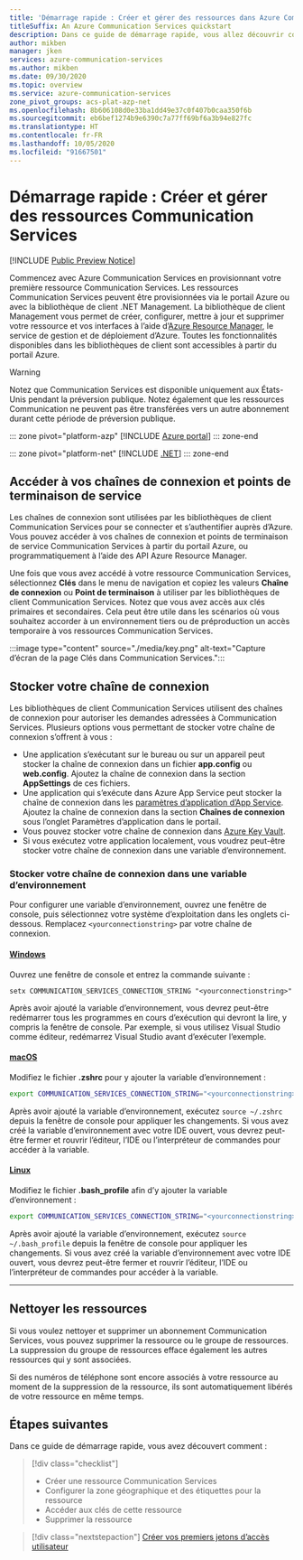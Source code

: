 ```yaml
---
title: 'Démarrage rapide : Créer et gérer des ressources dans Azure Communication Services'
titleSuffix: An Azure Communication Services quickstart
description: Dans ce guide de démarrage rapide, vous allez découvrir comment créer et gérer votre première ressource Azure Communication Services.
author: mikben
manager: jken
services: azure-communication-services
ms.author: mikben
ms.date: 09/30/2020
ms.topic: overview
ms.service: azure-communication-services
zone_pivot_groups: acs-plat-azp-net
ms.openlocfilehash: 8b606108d0e33ba1dd49e37c0f407b0caa350f6b
ms.sourcegitcommit: eb6bef1274b9e6390c7a77ff69bf6a3b94e827fc
ms.translationtype: HT
ms.contentlocale: fr-FR
ms.lasthandoff: 10/05/2020
ms.locfileid: "91667501"
---
```

# <a name="quickstart-create-and-manage-communication-services-resources"></a>Démarrage rapide : Créer et gérer des ressources Communication Services

[!INCLUDE [Public Preview Notice](../includes/public-preview-include.md)]

Commencez avec Azure Communication Services en provisionnant votre première ressource Communication Services. Les ressources Communication Services peuvent être provisionnées via le portail Azure ou avec la bibliothèque de client .NET Management. La bibliothèque de client Management vous permet de créer, configurer, mettre à jour et supprimer votre ressource et vos interfaces à l’aide d’[Azure Resource Manager](https://docs.microsoft.com/azure/azure-resource-manager/management/overview), le service de gestion et de déploiement d’Azure. Toutes les fonctionnalités disponibles dans les bibliothèques de client sont accessibles à partir du portail Azure. 

> [!WARNING]
> Notez que Communication Services est disponible uniquement aux États-Unis pendant la préversion publique. Notez également que les ressources Communication ne peuvent pas être transférées vers un autre abonnement durant cette période de préversion publique.

::: zone pivot="platform-azp"
[!INCLUDE [Azure portal](./includes/create-resource-azp.md)]
::: zone-end

::: zone pivot="platform-net"
[!INCLUDE [.NET](./includes/create-resource-net.md)]
::: zone-end

## <a name="access-your-connection-strings-and-service-endpoints"></a>Accéder à vos chaînes de connexion et points de terminaison de service

Les chaînes de connexion sont utilisées par les bibliothèques de client Communication Services pour se connecter et s’authentifier auprès d’Azure. Vous pouvez accéder à vos chaînes de connexion et points de terminaison de service Communication Services à partir du portail Azure, ou programmatiquement à l’aide des API Azure Resource Manager. 

Une fois que vous avez accédé à votre ressource Communication Services, sélectionnez **Clés** dans le menu de navigation et copiez les valeurs **Chaîne de connexion** ou **Point de terminaison** à utiliser par les bibliothèques de client Communication Services. Notez que vous avez accès aux clés primaires et secondaires. Cela peut être utile dans les scénarios où vous souhaitez accorder à un environnement tiers ou de préproduction un accès temporaire à vos ressources Communication Services.

:::image type="content" source="./media/key.png" alt-text="Capture d’écran de la page Clés dans Communication Services.":::

## <a name="store-your-connection-string"></a>Stocker votre chaîne de connexion

Les bibliothèques de client Communication Services utilisent des chaînes de connexion pour autoriser les demandes adressées à Communication Services. Plusieurs options vous permettant de stocker votre chaîne de connexion s’offrent à vous :

* Une application s’exécutant sur le bureau ou sur un appareil peut stocker la chaîne de connexion dans un fichier **app.config** ou **web.config**. Ajoutez la chaîne de connexion dans la section **AppSettings** de ces fichiers.
* Une application qui s’exécute dans Azure App Service peut stocker la chaîne de connexion dans les [paramètres d’application d’App Service](https://docs.microsoft.com/azure/app-service/configure-common). Ajoutez la chaîne de connexion dans la section **Chaînes de connexion** sous l’onglet Paramètres d’application dans le portail.
* Vous pouvez stocker votre chaîne de connexion dans [Azure Key Vault](https://docs.microsoft.com/azure/data-factory/store-credentials-in-key-vault).
* Si vous exécutez votre application localement, vous voudrez peut-être stocker votre chaîne de connexion dans une variable d’environnement.

### <a name="store-your-connection-string-in-an-environment-variable"></a>Stocker votre chaîne de connexion dans une variable d’environnement

Pour configurer une variable d’environnement, ouvrez une fenêtre de console, puis sélectionnez votre système d’exploitation dans les onglets ci-dessous. Remplacez `<yourconnectionstring>` par votre chaîne de connexion.

#### <a name="windows"></a>[Windows](#tab/windows)

Ouvrez une fenêtre de console et entrez la commande suivante :

```console
setx COMMUNICATION_SERVICES_CONNECTION_STRING "<yourconnectionstring>"
```

Après avoir ajouté la variable d’environnement, vous devrez peut-être redémarrer tous les programmes en cours d’exécution qui devront la lire, y compris la fenêtre de console. Par exemple, si vous utilisez Visual Studio comme éditeur, redémarrez Visual Studio avant d’exécuter l’exemple.

#### <a name="macos"></a>[macOS](#tab/unix)

Modifiez le fichier **.zshrc** pour y ajouter la variable d’environnement :

```bash
export COMMUNICATION_SERVICES_CONNECTION_STRING="<yourconnectionstring>"
```

Après avoir ajouté la variable d’environnement, exécutez `source ~/.zshrc` depuis la fenêtre de console pour appliquer les changements. Si vous avez créé la variable d’environnement avec votre IDE ouvert, vous devrez peut-être fermer et rouvrir l’éditeur, l’IDE ou l’interpréteur de commandes pour accéder à la variable.

#### <a name="linux"></a>[Linux](#tab/linux)

Modifiez le fichier **.bash_profile** afin d’y ajouter la variable d’environnement :

```bash
export COMMUNICATION_SERVICES_CONNECTION_STRING="<yourconnectionstring>"
```

Après avoir ajouté la variable d’environnement, exécutez `source ~/.bash_profile` depuis la fenêtre de console pour appliquer les changements. Si vous avez créé la variable d’environnement avec votre IDE ouvert, vous devrez peut-être fermer et rouvrir l’éditeur, l’IDE ou l’interpréteur de commandes pour accéder à la variable.

---

## <a name="clean-up-resources"></a>Nettoyer les ressources

Si vous voulez nettoyer et supprimer un abonnement Communication Services, vous pouvez supprimer la ressource ou le groupe de ressources. La suppression du groupe de ressources efface également les autres ressources qui y sont associées.

Si des numéros de téléphone sont encore associés à votre ressource au moment de la suppression de la ressource, ils sont automatiquement libérés de votre ressource en même temps. 

## <a name="next-steps"></a>Étapes suivantes

Dans ce guide de démarrage rapide, vous avez découvert comment :

> [!div class="checklist"]
> * Créer une ressource Communication Services
> * Configurer la zone géographique et des étiquettes pour la ressource
> * Accéder aux clés de cette ressource
> * Supprimer la ressource

> [!div class="nextstepaction"]
> [Créer vos premiers jetons d’accès utilisateur](access-tokens.md)
